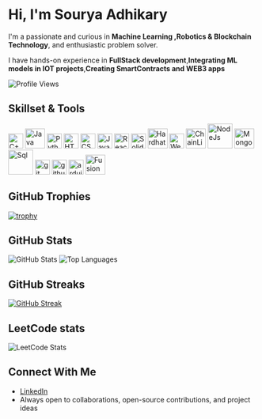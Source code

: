 # Hi, I'm Sourya Adhikary

I'm a passionate and curious in **Machine Learning ,Robotics & Blockchain Technology**, and enthusiastic problem solver.

I  have hands-on experience in **FullStack development**,**Integrating ML models in IOT projects**,**Creating SmartContracts and WEB3 apps**
<br/>

![Profile Views](https://visitor-badge.laobi.icu/badge?page_id=Sourya3-14&label=Profile%20views)

## Skillset & Tools

<p align="left">
	<img src="https://cdn.simpleicons.org/cplusplus/00599C?logoColor=white" alt="C++" width="30" height="30"/>
	<img src="https://cdn-icons-png.flaticon.com/128/226/226777.png" alt="Java" width="40" height="40"/>
	<img src="https://cdn.simpleicons.org/python/3776AB?logoColor=white" alt="Python" width="30" height="30"/>
	<img src="https://cdn.simpleicons.org/html5/E34F26?logoColor=white" alt="HTML5" width="30" height="30"/>
	<img src="https://cdn-icons-png.flaticon.com/128/732/732190.png" alt="CSS3" width="30" height="30"/>
	<img src="https://cdn-icons-png.flaticon.com/128/5968/5968292.png" alt="Javascript" width="30" height="30"/>
	<img src="https://cdn.simpleicons.org/react/61DAFB?logoColor=black" alt="React" width="30" height="30"/>
	<img src="https://cdn.simpleicons.org/solidity/363636" alt="Solidity" alt="Solidity" width="30" height="30"/>
	<img src="https://encrypted-tbn0.gstatic.com/images?q=tbn:ANd9GcRz4i1wWF516fnkizp1WSDG5rnG8GfkQAVoVQ&s" alt="Hardhat" width="40" height="40"/>
	<img src="https://github.com/user-attachments/assets/7e74be37-85b0-463b-9696-8cce1fb5ec10" alt="Web3" width="30" height="30"/>
	<img src="https://repository-images.githubusercontent.com/111455867/9c7f5a80-65c7-11e9-85cf-2f1eb28e2c89" alt="ChainLink" width="40" height="40"/>
	<img src="https://upload.wikimedia.org/wikipedia/commons/thumb/d/d9/Node.js_logo.svg/2560px-Node.js_logo.svg.png" alt="NodeJs"  width="50 height ="50"/>
	<img src="https://images.icon-icons.com/2415/PNG/512/mongodb_original_wordmark_logo_icon_146425.png" alt="MongoDB"  width="40 height ="40"/>
	<img src="https://www.svgrepo.com/show/303251/mysql-logo.svg" alt="Sql"  width="50" height ="50"/>
  	<img src="https://cdn-icons-png.flaticon.com/128/4494/4494748.png" alt="git" width="30" height ="30"/>
  	<img src="https://cdn-icons-png.flaticon.com/128/5968/5968866.png" alt="github" width="30" height ="30"/>
	<img src="https://cdn.worldvectorlogo.com/logos/arduino-1.svg" alt="arduino" width="30" height ="30"/>
	<img src="https://encrypted-tbn0.gstatic.com/images?q=tbn:ANd9GcTes_epoofee3mqzNLNkLe1bjvV8g1YQ3ioXv_mj7_qfFjuyRNPE0xO2rk4gwhxNpPzzHA&usqp=CAU" alt="Fusion360"  width="40" height ="40"/>
	
</p>


## GitHub Trophies

[![trophy](https://github-profile-trophy.vercel.app/?username=Sourya3-14&theme=light&margin-w=10&margin-h=10)](https://github.com/ryo-ma/github-profile-trophy)


## GitHub Stats

![GitHub Stats](https://github-readme-stats.vercel.app/api?username=Sourya3-14&show_icons=true&theme=light)
![Top Languages](https://github-readme-stats.vercel.app/api/top-langs/?username=Sourya3-14&layout=compact&theme=light)


## GitHub Streaks

[![GitHub Streak](https://github-readme-streak-stats.herokuapp.com/?user=Sourya3-14)](https://git.io/streak-stats)

## LeetCode stats

![LeetCode Stats](https://leetcard.jacoblin.cool/SOURYA_ADHIKARY?theme=light&font=Oxygen)

## Connect With Me

- [LinkedIn](https://www.linkedin.com/in/sourya-adhikary-b8943628b/)
- Always open to collaborations, open-source contributions, and project ideas
